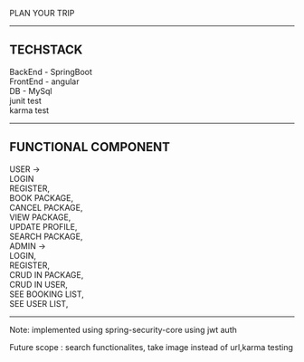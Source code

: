 PLAN YOUR TRIP  
________________________________________________________  
TECHSTACK    
----------
BackEnd - SpringBoot  
FrontEnd - angular  
DB - MySql  
junit test  
karma test  
____________________  

FUNCTIONAL COMPONENT  
--------------------    

USER ->    
    LOGIN  
    REGISTER,  
    BOOK PACKAGE,  
    CANCEL PACKAGE,  
    VIEW PACKAGE,  
    UPDATE PROFILE,  
    SEARCH PACKAGE,  
ADMIN ->  
    LOGIN,  
    REGISTER,  
    CRUD IN PACKAGE,  
    CRUD IN USER,  
    SEE BOOKING LIST,  
    SEE USER LIST,   
___________________    

Note: implemented using spring-security-core using jwt auth      

    
Future scope : search functionalites, take image instead of url,karma testing    